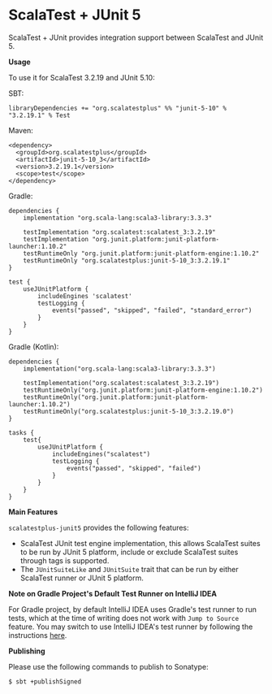 # ScalaTest + JUnit 5
ScalaTest + JUnit provides integration support between ScalaTest and JUnit 5.

**Usage**

To use it for ScalaTest 3.2.19 and JUnit 5.10:

SBT:

```
libraryDependencies += "org.scalatestplus" %% "junit-5-10" % "3.2.19.1" % Test
```

Maven:

```
<dependency>
  <groupId>org.scalatestplus</groupId>
  <artifactId>junit-5-10_3</artifactId>
  <version>3.2.19.1</version>
  <scope>test</scope>
</dependency>
```

Gradle: 

```
dependencies {
    implementation "org.scala-lang:scala3-library:3.3.3"

    testImplementation "org.scalatest:scalatest_3:3.2.19"
    testImplementation "org.junit.platform:junit-platform-launcher:1.10.2"
    testRuntimeOnly "org.junit.platform:junit-platform-engine:1.10.2"
    testRuntimeOnly "org.scalatestplus:junit-5-10_3:3.2.19.1"
}

test {
    useJUnitPlatform {
        includeEngines 'scalatest'
        testLogging {
            events("passed", "skipped", "failed", "standard_error")
        }
    }
}
```

Gradle (Kotlin): 

```
dependencies {
    implementation("org.scala-lang:scala3-library:3.3.3")

    testImplementation("org.scalatest:scalatest_3:3.2.19")
    testRuntimeOnly("org.junit.platform:junit-platform-engine:1.10.2")
    testRuntimeOnly("org.junit.platform:junit-platform-launcher:1.10.2")
    testRuntimeOnly("org.scalatestplus:junit-5-10_3:3.2.19.0")
}

tasks {
    test{
        useJUnitPlatform {
            includeEngines("scalatest")
            testLogging {
                events("passed", "skipped", "failed")
            }
        }
    }
}
```

**Main Features**

`scalatestplus-junit5` provides the following features:

  - ScalaTest JUnit test engine implementation, this allows ScalaTest suites to be run by JUnit 5 platform, include or exclude ScalaTest suites through tags is supported.
  - The `JUnitSuiteLike` and `JUnitSuite` trait that can be run by either ScalaTest runner or JUnit 5 platform.

**Note on Gradle Project's Default Test Runner on IntelliJ IDEA**

For Gradle project, by default IntelliJ IDEA uses Gradle's test runner to run tests, which at the time of writing does not work with `Jump to Source` feature.  You may switch to use IntelliJ IDEA's test runner by following the instructions [here](https://www.jetbrains.com/help/idea/work-with-tests-in-gradle.html#configure_gradle_test_runner).

**Publishing**

Please use the following commands to publish to Sonatype:

```
$ sbt +publishSigned
```